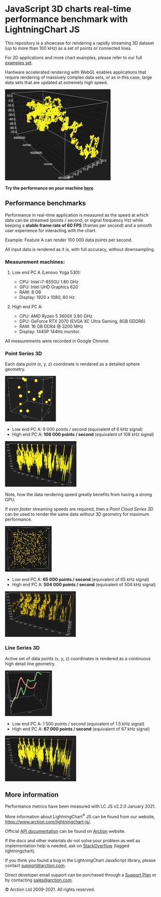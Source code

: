 # JavaScript 3D charts real-time performance benchmark with LightningChart JS

This repository is a showcase for rendering a rapidly streaming 3D dataset (up to more than 100 kHz) as a set of points or connected lines.

For 2D applications and more chart examples, please refer to our full [examples set][1].

Hardware accelerated rendering with *WebGL* enables applications that require rendering of massively complex data sets, or as in this case, large data sets that are updated at extremely high speed.

<img src='real-time-data-animation.gif' height='300'></img>

**Try the performance on *your* machine [here][2]**

## Performance benchmarks

Performance in real-time application is measured as the speed at which data can be streamed (points / second, or signal frequency Hz) while keeping a **stable frame rate of 60 FPS** (frames per second) and a smooth user experience for interacting with the chart.

Example: Feature A can render 100 000 data points per second.

All input data is rendered as it is, with full accuracy, without downsampling.

### Measurement machines:

1)	Low end PC A (Lenovo Yoga 530):
    - CPU: Intel i7-8550U 1.80 GHz
    - GPU: Intel UHD Graphics 620
    - RAM: 8 GB
    - Display: 1920 x 1080, 60 Hz

2)	High end PC A:
    - CPU: AMD Ryzen 5 3600X 3.80 GHz
    - GPU: GeForce RTX 2070 (EVGA XC Ultra Gaming, 8GB GDDR6)
    - RAM: 16 GB DDR4 @ 3200 MHz
    - Display: 1440P 144Hz monitor.

All measurements were recorded in Google Chrome.

### Point Series 3D

Each data point (x, y, z) coordinate is rendered as a detailed sphere geometry.

<img src='sphere-geometry.PNG' height='150'></img>

-	Low end PC A: 6 000 points / second (equivalent of 6 kHz signal)
-	High end PC A: **108 000 points / second** (equivalent of 108 kHz signal)

<img src='point-series-stream.PNG' height='150'></img>

Note, how the data rendering speed greatly benefits from having a strong GPU.

If *even faster* streaming speeds are required, then a *Point Cloud Series 3D* can be used to render the same data without 3D geometry for maximum performance.

<img src='pixels-2D.PNG' height='150'></img>

-	Low end PC A: **65 000 points / second** (equivalent of 65 kHz signal)
-	High end PC A: **504 000 points / second** (equivalent of 504 kHz signal)

<img src='point-cloud-series-stream.PNG' height='150'></img>

### Line Series 3D

Active set of data points (x, y, z) coordinates is rendered as a continuous high detail line geometry.

<img src='line-geometry.PNG' height='150'></img>

-	Low end PC A: 1 500 points / second (equivalent of 1.5 kHz signal)
-	High end PC A: **67 000 points / second** (equivalent of 67 kHz signal)

<img src='line-series-stream.PNG' height='150'></img>

## More information 

Performance metrics have been measured with LC JS v2.2.0 January 2021.

More information about LightningChart<sup>&#174;</sup> JS can be found from our website, https://www.arction.com/lightningchart-js/.

Official [API documentation][3] can be found on [Arction][4] website.

If the docs and other materials do not solve your problem as well as implementation help is needed, ask on [StackOverflow][5] (tagged lightningchart).

If you think you found a bug in the LightningChart JavaScript library, please contact support@arction.com.

Direct developer email support can be purchased through a [Support Plan][6] or by contacting sales@arction.com.

© Arction Ltd 2009-2021. All rights reserved.

[1]: https://www.arction.com/lightningchart-js-interactive-examples/
[2]: https://arction.github.io/lcjs-point-line-series-3d/
[3]: https://www.arction.com/lightningchart-js-api-documentation
[4]: https://www.arction.com
[5]: https://stackoverflow.com/questions/tagged/lightningchart
[6]: https://www.arction.com/support-services/
